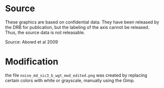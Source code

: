# Source
These graphics are based on confidential data. They have been released by the DRB for publication, but the labeling of the axis cannot be released. Thus, the source data is not releasable.

Source: Abowd et al 2009

# Modification

the file `noise_md_sic3_b_wgt_mod_edited.png` was created by replacing certain colors with white or grayscale, manually using the Gimp.

